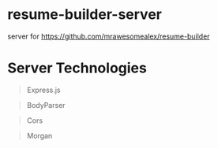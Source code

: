 # resume-builder-server
server for https://github.com/mrawesomealex/resume-builder

# Server Technologies
> Express.js

> BodyParser

> Cors

> Morgan
